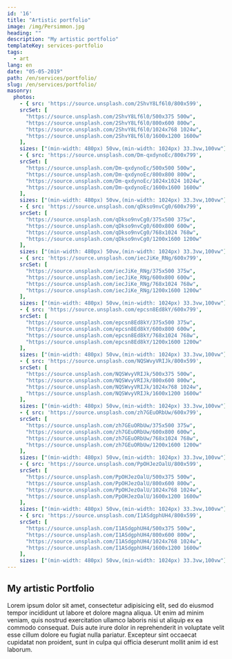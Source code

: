 ```yaml
---
id: '16'
title: "Artistic portfolio"
image: /img/Persimmon.jpg
heading: ""
description: "My artistic portfolio"
templateKey: services-portfolio
tags:
  - art
lang: en
date: "05-05-2019"
path: /en/services/portfolio/
slug: /en/services/portfolio/
masonry:
  photos:
    - { src: 'https://source.unsplash.com/2ShvY8Lf6l0/800x599',
    srcSet: [
      "https://source.unsplash.com/2ShvY8Lf6l0/500x375 500w",
      "https://source.unsplash.com/2ShvY8Lf6l0/800x600 800w",
      "https://source.unsplash.com/2ShvY8Lf6l0/1024x768 1024w",
      "https://source.unsplash.com/2ShvY8Lf6l0/1600x1200 1600w"
    ],
    sizes: ["(min-width: 480px) 50vw,(min-width: 1024px) 33.3vw,100vw"], width: 4, height: 3, link: '/en/services/introduction/', alt: 'forest', title: 'The forest' }
    - { src: 'https://source.unsplash.com/Dm-qxdynoEc/800x799',
    srcSet: [
      "https://source.unsplash.com/Dm-qxdynoEc/500x500 500w",
      "https://source.unsplash.com/Dm-qxdynoEc/800x800 800w",
      "https://source.unsplash.com/Dm-qxdynoEc/1024x1024 1024w",
      "https://source.unsplash.com/Dm-qxdynoEc/1600x1600 1600w"
    ],
    sizes: ["(min-width: 480px) 50vw,(min-width: 1024px) 33.3vw,100vw"], width: 1, height: 1, link: '/en/services/painting/', alt: 'mushroom', title: 'The mushroom' }
    - { src: 'https://source.unsplash.com/qDkso9nvCg0/600x799',
    srcSet: [
      "https://source.unsplash.com/qDkso9nvCg0/375x500 375w",
      "https://source.unsplash.com/qDkso9nvCg0/600x800 600w",
      "https://source.unsplash.com/qDkso9nvCg0/768x1024 768w",
      "https://source.unsplash.com/qDkso9nvCg0/1200x1600 1200w"
    ],
    sizes: ["(min-width: 480px) 50vw,(min-width: 1024px) 33.3vw,100vw"], width: 3, height: 4, link: '/en/services/sculpture/', alt: 'lake', title: 'The lake' }
    - { src: 'https://source.unsplash.com/iecJiKe_RNg/600x799',
    srcSet: [
      "https://source.unsplash.com/iecJiKe_RNg/375x500 375w",
      "https://source.unsplash.com/iecJiKe_RNg/600x800 600w",
      "https://source.unsplash.com/iecJiKe_RNg/768x1024 768w",
      "https://source.unsplash.com/iecJiKe_RNg/1200x1600 1200w"
    ],
    sizes: ["(min-width: 480px) 50vw,(min-width: 1024px) 33.3vw,100vw"], width: 3, height: 4, link: '/en/services/performance/', alt: 'river', title: 'The river' }
    - { src: 'https://source.unsplash.com/epcsn8Ed8kY/600x799',
    srcSet: [
      "https://source.unsplash.com/epcsn8Ed8kY/375x500 375w",
      "https://source.unsplash.com/epcsn8Ed8kY/600x800 600w",
      "https://source.unsplash.com/epcsn8Ed8kY/768x1024 768w",
      "https://source.unsplash.com/epcsn8Ed8kY/1200x1600 1200w"
    ],
    sizes: ["(min-width: 480px) 50vw,(min-width: 1024px) 33.3vw,100vw"], width: 3, height: 4, link: '/en/services/interactivity/', alt: 'leaves', title: 'The leaves' }
    - { src: 'https://source.unsplash.com/NQSWvyVRIJk/800x599',
    srcSet: [
      "https://source.unsplash.com/NQSWvyVRIJk/500x375 500w",
      "https://source.unsplash.com/NQSWvyVRIJk/800x600 800w",
      "https://source.unsplash.com/NQSWvyVRIJk/1024x768 1024w",
      "https://source.unsplash.com/NQSWvyVRIJk/1600x1200 1600w"
    ],
    sizes: ["(min-width: 480px) 50vw,(min-width: 1024px) 33.3vw,100vw"], width: 4, height: 3, link: '/en/services/', alt: 'trees', title: 'The trees' }
    - { src: 'https://source.unsplash.com/zh7GEuORbUw/600x799',
    srcSet: [
      "https://source.unsplash.com/zh7GEuORbUw/375x500 375w",
      "https://source.unsplash.com/zh7GEuORbUw/600x800 600w",
      "https://source.unsplash.com/zh7GEuORbUw/768x1024 768w",
      "https://source.unsplash.com/zh7GEuORbUw/1200x1600 1200w"
    ],
    sizes: ["(min-width: 480px) 50vw,(min-width: 1024px) 33.3vw,100vw"], width: 3, height: 4, link: '/en/services/', alt: 'firs', title: 'The firs' }
    - { src: 'https://source.unsplash.com/PpOHJezOalU/800x599',
    srcSet: [
      "https://source.unsplash.com/PpOHJezOalU/500x375 500w",
      "https://source.unsplash.com/PpOHJezOalU/800x600 800w",
      "https://source.unsplash.com/PpOHJezOalU/1024x768 1024w",
      "https://source.unsplash.com/PpOHJezOalU/1600x1200 1600w"
    ],
    sizes: ["(min-width: 480px) 50vw,(min-width: 1024px) 33.3vw,100vw"], width: 4, height: 3, link: '/en/services/', alt: 'acorn', title: 'The acorn' }
    - { src: 'https://source.unsplash.com/I1ASdgphUH4/800x599',
    srcSet: [
      "https://source.unsplash.com/I1ASdgphUH4/500x375 500w",
      "https://source.unsplash.com/I1ASdgphUH4/800x600 800w",
      "https://source.unsplash.com/I1ASdgphUH4/1024x768 1024w",
      "https://source.unsplash.com/I1ASdgphUH4/1600x1200 1600w"
    ],
    sizes: ["(min-width: 480px) 50vw,(min-width: 1024px) 33.3vw,100vw"], width: 4, height: 3, link: '/en/services/', alt: 'road', title: 'The road' }
---
```

## My artistic Portfolio

Lorem ipsum dolor sit amet, consectetur adipisicing elit, sed do eiusmod tempor incididunt ut labore et dolore magna aliqua. Ut enim ad minim veniam, quis nostrud exercitation ullamco laboris nisi ut aliquip ex ea commodo consequat. Duis aute irure dolor in reprehenderit in voluptate velit esse cillum dolore eu fugiat nulla pariatur. Excepteur sint occaecat cupidatat non proident, sunt in culpa qui officia deserunt mollit anim id est laborum.
